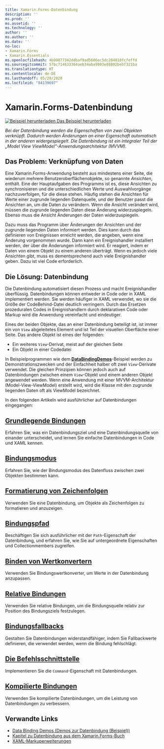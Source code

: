 ```yaml
---
title: Xamarin.Forms-Datenbindung
description: ''
ms.prod: ''
ms.assetid: ''
ms.technology: ''
author: ''
ms.author: ''
ms.date: ''
no-loc:
- Xamarin.Forms
- Xamarin.Essentials
ms.openlocfilehash: 4b99877342ddbaf9ad5606ec5dc284818fcfeffd
ms.sourcegitcommit: 57bc714633364aeb34aba9803e88802bebf321ba
ms.translationtype: HT
ms.contentlocale: de-DE
ms.lasthandoff: 05/28/2020
ms.locfileid: "84139697"
---
```

# <a name="xamarinforms-data-binding"></a>Xamarin.Forms-Datenbindung

[![Beispiel herunterladen](~/media/shared/download.png) Das Beispiel herunterladen](https://docs.microsoft.com/samples/xamarin/xamarin-forms-samples/databindingdemos)

_Bei der Datenbindung werden die Eigenschaften von zwei Objekten verknüpft. Dadurch werden Änderungen an einer Eigenschaft automatisch in der anderen widergespiegelt. Die Datenbindung ist ein integraler Teil der „Model View ViewModel“-Anwendungsarchitektur (MVVM)._

## <a name="the-data-linking-problem"></a>Das Problem: Verknüpfung von Daten

Eine Xamarin.Forms-Anwendung besteht aus mindestens einer Seite, die wiederum mehrere Benutzeroberflächenobjekte, so genannte *Ansichten*, enthält. Eine der Hauptaufgaben des Programms ist es, diese Ansichten zu synchronisieren und die unterschiedlichen Werte und Auswahlvorgänge nachzuverfolgen, für die diese stehen. Häufig stehen die Ansichten für Werte einer zugrunde liegenden Datenquelle, und der Benutzer passt die Ansichten an, um die Daten zu verändern. Wenn die Ansicht verändert wird, müssen die zugrunde liegenden Daten diese Änderung widerzuspiegeln. Ebenso muss die Ansicht Änderungen der Daten widerzuspiegeln.

Dazu muss das Programm über Änderungen der Ansichten und der zugrunde liegenden Daten informiert werden. Dies kann durch das definieren von Ereignissen erreicht werden, die angeben, wenn eine Änderung vorgenommen wurde. Dann kann ein Ereignishandler installiert werden, der über die Änderungen informiert wird. Er reagiert, indem er Daten von einem Objekt zu einem anderen überträgt. Wenn es jedoch viele Ansichten gibt, muss es dementsprechend auch viele Ereignishandler geben. Dazu ist viel Code erforderlich.

## <a name="the-data-binding-solution"></a>Die Lösung: Datenbindung

Die Datenbindung automatisiert diesen Prozess und macht Ereignishandler überflüssig. Datenbindungen können entweder in Code oder in XAML implementiert werden. Sie werden häufiger in XAML verwendet, wo sie die Größe der CodeBehind-Datei deutlich verringern. Durch das Ersetzen prozeduralen Codes in Ereignishandlern durch deklarativen Code oder Markup wird die Anwendung vereinfacht und eindeutiger.

Eines der beiden Objekte, das an einer Datenbindung beteiligt ist, ist immer ein von `View` abgeleitetes Element und ist Teil der visuellen Oberfläche einer Seite. Das andere Objekt ist eines der folgenden:

- Ein weiteres `View`-Derivat, meist auf der gleichen Seite
- Ein Objekt in einer Codedatei

In Beispielprogrammen wie dem [**DataBindingDemos**](https://docs.microsoft.com/samples/xamarin/xamarin-forms-samples/databindingdemos)-Beispiel werden zu Demonstrationszwecken und der Einfachheit halber oft zwei `View`-Derivate verwendet. Die gleichen Prinzipien können jedoch auch auf Datenbindungen zwischen einem `View`-Objekt und einem anderen Objekt angewendet werden. Wenn eine Anwendung mit einer MVVM-Architektur (Model-View-ViewModel) erstellt wird, wird die Klasse mit den zugrunde liegenden Daten oft als ViewModel bezeichnet.

In den folgenden Artikeln wird ausführlicher auf Datenbindungen eingegangen:

## <a name="basic-bindings"></a>[Grundlegende Bindungen](basic-bindings.md)

Erfahren Sie, was ein Datenbindungsziel und eine Datenbindungsquelle von einander unterscheidet, und lernen Sie einfache Datenbindungen in Code und XAML kennen.

## <a name="binding-mode"></a>[Bindungsmodus](binding-mode.md)

Erfahren Sie, wie der Bindungsmodus des Datenfluss zwischen zwei Objekten bestimmen kann.

## <a name="string-formatting"></a>[Formatierung von Zeichenfolgen](string-formatting.md)

Verwenden Sie eine Datenbindung, um Objekte als Zeichenfolgen zu formatieren und anzuzeigen.

## <a name="binding-path"></a>[Bindungspfad](binding-path.md)

Beschäftigen Sie sich ausführlicher mit der `Path`-Eigenschaft der Datenbindung, und erfahren Sie, wie Sie auf untergeordnete Eigenschaften und Collectionmembers zugreifen.

## <a name="binding-value-converters"></a>[Binden von Wertkonvertern](converters.md)

Verwenden Sie Bindungswertkonverter, um Werte in der Datenbindung anzupassen.

## <a name="relative-bindings"></a>[Relative Bindungen](relative-bindings.md)

Verwenden Sie relative Bindungen, um die Bindungsquelle relativ zur Position des Bindungsziels festzulegen.

## <a name="binding-fallbacks"></a>[Bindungsfallbacks](binding-fallbacks.md)

Gestalten Sie Datenbindungen widerstandfähiger, indem Sie Fallbackwerte definieren, die verwendet werden, wenn die Bindung fehlschlägt.

## <a name="the-command-interface"></a>[Die Befehlsschnittstelle](commanding.md)

Implementieren Sie die `Command`-Eigenschaft mit Datenbindungen.

## <a name="compiled-bindings"></a>[Kompilierte Bindungen](compiled-bindings.md)

Verwenden Sie kompilierte Datenbindungen, um die Leistung von Datenbindungen zu verbessern.

## <a name="related-links"></a>Verwandte Links

- [Data Binding Demos (Demos zur Datenbindung (Beispiel))](https://docs.microsoft.com/samples/xamarin/xamarin-forms-samples/databindingdemos)
- [Kapitel zu Datenbindung aus dem Xamarin.Forms-Buch](~/xamarin-forms/creating-mobile-apps-xamarin-forms/summaries/chapter16.md)
- [XAML-Markuperweiterungen](~/xamarin-forms/xaml/markup-extensions/index.md)
